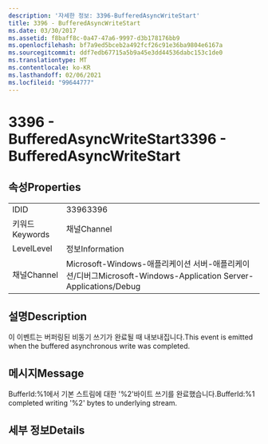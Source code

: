 ```yaml
---
description: '자세한 정보: 3396-BufferedAsyncWriteStart'
title: 3396 - BufferedAsyncWriteStart
ms.date: 03/30/2017
ms.assetid: f8baff8c-0a47-47a6-9997-d3b178176bb9
ms.openlocfilehash: bf7a9ed5bceb2a492fcf26c91e36ba9804e6167a
ms.sourcegitcommit: ddf7edb67715a5b9a45e3dd44536dabc153c1de0
ms.translationtype: MT
ms.contentlocale: ko-KR
ms.lasthandoff: 02/06/2021
ms.locfileid: "99644777"
---
```

# <a name="3396---bufferedasyncwritestart"></a><span data-ttu-id="c85f7-103">3396 - BufferedAsyncWriteStart</span><span class="sxs-lookup"><span data-stu-id="c85f7-103">3396 - BufferedAsyncWriteStart</span></span>

## <a name="properties"></a><span data-ttu-id="c85f7-104">속성</span><span class="sxs-lookup"><span data-stu-id="c85f7-104">Properties</span></span>  
  
|||  
|-|-|  
|<span data-ttu-id="c85f7-105">ID</span><span class="sxs-lookup"><span data-stu-id="c85f7-105">ID</span></span>|<span data-ttu-id="c85f7-106">3396</span><span class="sxs-lookup"><span data-stu-id="c85f7-106">3396</span></span>|  
|<span data-ttu-id="c85f7-107">키워드</span><span class="sxs-lookup"><span data-stu-id="c85f7-107">Keywords</span></span>|<span data-ttu-id="c85f7-108">채널</span><span class="sxs-lookup"><span data-stu-id="c85f7-108">Channel</span></span>|  
|<span data-ttu-id="c85f7-109">Level</span><span class="sxs-lookup"><span data-stu-id="c85f7-109">Level</span></span>|<span data-ttu-id="c85f7-110">정보</span><span class="sxs-lookup"><span data-stu-id="c85f7-110">Information</span></span>|  
|<span data-ttu-id="c85f7-111">채널</span><span class="sxs-lookup"><span data-stu-id="c85f7-111">Channel</span></span>|<span data-ttu-id="c85f7-112">Microsoft-Windows-애플리케이션 서버-애플리케이션/디버그</span><span class="sxs-lookup"><span data-stu-id="c85f7-112">Microsoft-Windows-Application Server-Applications/Debug</span></span>|  
  
## <a name="description"></a><span data-ttu-id="c85f7-113">설명</span><span class="sxs-lookup"><span data-stu-id="c85f7-113">Description</span></span>  

 <span data-ttu-id="c85f7-114">이 이벤트는 버퍼링된 비동기 쓰기가 완료될 때 내보내집니다.</span><span class="sxs-lookup"><span data-stu-id="c85f7-114">This event is emitted when the buffered asynchronous write was completed.</span></span>  
  
## <a name="message"></a><span data-ttu-id="c85f7-115">메시지</span><span class="sxs-lookup"><span data-stu-id="c85f7-115">Message</span></span>  

 <span data-ttu-id="c85f7-116">BufferId:%1에서 기본 스트림에 대한 '%2'바이트 쓰기를 완료했습니다.</span><span class="sxs-lookup"><span data-stu-id="c85f7-116">BufferId:%1 completed writing '%2' bytes to underlying stream.</span></span>  
  
## <a name="details"></a><span data-ttu-id="c85f7-117">세부 정보</span><span class="sxs-lookup"><span data-stu-id="c85f7-117">Details</span></span>
